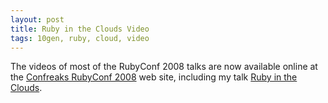 ```yaml
---
layout: post
title: Ruby in the Clouds Video
tags: 10gen, ruby, cloud, video
---
```


The videos of most of the RubyConf 2008 talks are now available online at
the [Confreaks RubyConf 2008](http://rubyconf2008.confreaks.com/) web site,
including my talk
[Ruby in the Clouds](http://rubyconf2008.confreaks.com/ruby-in-the-clouds.html).
